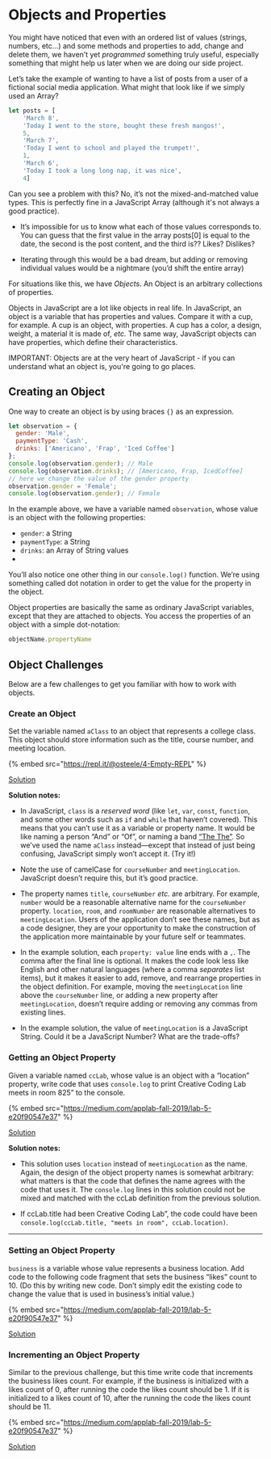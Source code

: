 # Objects and Properties

You might have noticed that even with an ordered list of values (strings, numbers, etc…) and some methods and properties to add, change and delete them, we haven’t yet *programmed* something truly useful, especially something that might help us later when we are doing our side project.

Let’s take the example of wanting to have a list of posts from a user of a fictional social media application. What might that look like if we simply used an Array?

```js
let posts = [
    'March 8',
    'Today I went to the store, bought these fresh mangos!',
    5,
    'March 7',
    'Today I went to school and played the trumpet!',
    1,
    'March 6',
    'Today I took a long long nap, it was nice',
    4]
```

Can you see a problem with this? No, it’s not the mixed-and-matched value types. This is perfectly fine in a JavaScript Array (although it's not always a good practice).

* It’s impossible for us to know what each of those values corresponds to. You can guess that the first value in the array posts[0] is equal to the date, the second is the post content, and the third is?? Likes? Dislikes?

* Iterating through this would be a bad dream, but adding or removing individual values would be a nightmare (you’d shift the entire array)

For situations like this, we have *Objects*. An Object is an arbitrary collections of properties.

Objects in JavaScript are a lot like objects in real life. In JavaScript, an object is a variable that has properties and values. Compare it with a cup, for example. A cup is an object, with properties. A cup has a color, a design, weight, a material it is made of, *etc.* The same way, JavaScript objects can have properties, which define their characteristics.

IMPORTANT: Objects are at the very heart of JavaScript - if you can understand what an object is, you're going to go places.

## Creating an Object

One way to create an object is by using braces `{}` as an expression.

```js
let observation = {
  gender: 'Male',
  paymentType: 'Cash',
  drinks: ['Americano', 'Frap', 'Iced Coffee']
};
console.log(observation.gender); // Male
console.log(observation.drinks); // [Americano, Frap, IcedCoffee]
// here we change the value of the gender property
observation.gender = 'Female';
console.log(observation.gender); // Female
```

In the example above, we have a variable named `observation`, whose value is an object with the following properties:

* `gender`: a String
* `paymentType`: a String
* `drinks`: an Array of String values
*
You’ll also notice one other thing in our `console.log()` function. We’re using something called dot notation in order to get the value for the property in the object.

Object properties are basically the same as ordinary JavaScript variables, except that they are attached to objects. You access the properties of an object with a simple dot-notation:

```js
objectName.propertyName
```

## Object Challenges

Below are a few challenges to get you familiar with how to work with objects.

### Create an Object

Set the variable named `aClass` to an object that represents a college class. This object should store information such as the title, course number, and meeting location.

{% embed src="https://repl.it/@osteele/4-Empty-REPL" %}

[Solution](https://medium.com/applab-fall-2019/lab-5-e20f90547e37)

**Solution notes:**

* In JavaScript, `class` is a *reserved word* (like `let`, `var`, `const`, `function`, and some other words such as `if` and `while` that haven’t covered). This means that you can’t use it as a variable or property name. It would be like naming a person “And” or “Of”, or naming a band [“The The”](https://en.wikipedia.org/wiki/The_The). So we’ve used the name `aClass` instead—except that instead of just being confusing, JavaScript simply won’t accept it. (Try it!)

* Note the use of camelCase for `courseNumber` and `meetingLocation`. JavaScript doesn’t require this, but it’s good practice.

* The property names `title`, `courseNumber` *etc.* are arbitrary. For example, `number` would be a reasonable alternative name for the `courseNumber` property. `location`, `room`, and `roomNumber` are reasonable alternatives to `meetingLocation`. Users of the application don’t see these names, but as a code designer, they are your opportunity to make the construction of the application more maintainable by your future self or teammates.

* In the example solution, each `property: value` line ends with a `,`. The comma after the final line is optional. It makes the code look less like English and other natural languages (where a comma *separates* list items), but it makes it easier to add, remove, and rearrange properties in the object definition. For example, moving the `meetingLocation` line above the `courseNumber` line, or adding a new property after `meetingLocation`, doesn’t require adding or removing any commas from existing lines.

* In the example solution, the value of `meetingLocation` is a JavaScript String. Could it be a JavaScript Number? What are the trade-offs?

### Getting an Object Property

Given a variable named `ccLab`, whose value is an object with a “location” property, write code that uses `console.log` to print Creative Coding Lab meets in room 825” to the console.

{% embed src="https://medium.com/applab-fall-2019/lab-5-e20f90547e37" %}

[Solution](https://medium.com/applab-fall-2019/lab-5-e20f90547e37)

**Solution notes:**

* This solution uses `location` instead of `meetingLocation` as the name. Again, the design of the object property names is somewhat arbitrary: what matters is that the code that defines the name agrees with the code that uses it. The `console.log` lines in this solution could not be mixed and matched with the ccLab definition from the previous solution.

* If ccLab.title had been Creative Coding Lab”, the code could have been `console.log(ccLab.title, "meets in room", ccLab.location)`.
****
### Setting an Object Property

`business` is a variable whose value represents a business location. Add code to the following code fragment that sets the business “likes” count to 10. (Do this by writing new code. Don’t simply edit the existing code to change the value that is used in business’s initial value.)

{% embed src="https://medium.com/applab-fall-2019/lab-5-e20f90547e37" %}

[Solution](https://medium.com/applab-fall-2019/lab-5-e20f90547e37)

### Incrementing an Object Property

Similar to the previous challenge, but this time write code that increments the business likes count. For example, if the business is initialized with a likes count of 0, after running the code the likes count should be 1. If it is initialized to a likes count of 10, after the running the code the likes count should be 11.

{% embed src="https://medium.com/applab-fall-2019/lab-5-e20f90547e37" %}

[Solution](https://medium.com/applab-fall-2019/lab-5-e20f90547e37)

